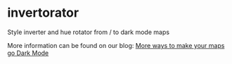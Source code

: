 # invertorator
Style inverter and hue rotator from / to dark mode maps

More information can be found on our blog: [More ways to make your maps go Dark Mode](https://stamen.com/more-ways-to-make-your-maps-go-dark-mode/)

